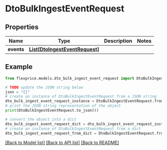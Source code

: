 # DtoBulkIngestEventRequest


## Properties

Name | Type | Description | Notes
------------ | ------------- | ------------- | -------------
**events** | [**List[DtoIngestEventRequest]**](DtoIngestEventRequest.md) |  | 

## Example

```python
from flexprice.models.dto_bulk_ingest_event_request import DtoBulkIngestEventRequest

# TODO update the JSON string below
json = "{}"
# create an instance of DtoBulkIngestEventRequest from a JSON string
dto_bulk_ingest_event_request_instance = DtoBulkIngestEventRequest.from_json(json)
# print the JSON string representation of the object
print(DtoBulkIngestEventRequest.to_json())

# convert the object into a dict
dto_bulk_ingest_event_request_dict = dto_bulk_ingest_event_request_instance.to_dict()
# create an instance of DtoBulkIngestEventRequest from a dict
dto_bulk_ingest_event_request_from_dict = DtoBulkIngestEventRequest.from_dict(dto_bulk_ingest_event_request_dict)
```
[[Back to Model list]](../README.md#documentation-for-models) [[Back to API list]](../README.md#documentation-for-api-endpoints) [[Back to README]](../README.md)


